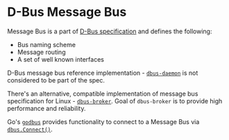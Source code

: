 # D-Bus Message Bus
Message Bus is a part of [D-Bus specification](https://dbus.freedesktop.org/doc/dbus-specification.html#message-bus)
and defines the following:
* Bus naming scheme
* Message routing
* A set of well known interfaces

D-Bus message bus reference implementation - [`dbus-daemon`](https://dbus.freedesktop.org/doc/dbus-daemon.1.html) is not considered to be part of the spec.

There's an alternative, compatible implementation of message bus specification for Linux - [`dbus-broker`](https://github.com/bus1/dbus-broker/wiki#using-dbus-broker). Goal of `dbus-broker` is to provide high performance and reliability.

Go's [`godbus`](https://github.com/godbus/dbus) provides functionality to connect to a Message Bus via [`dbus.Connect()`](https://www.godoc.org/github.com/godbus/dbus#Connect).
